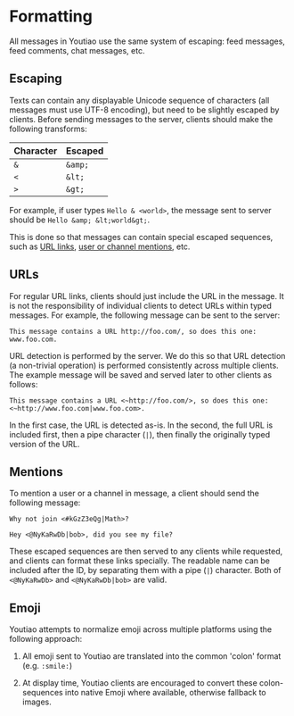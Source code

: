 # Formatting

All messages in Youtiao use the same system of escaping: feed messages, feed comments, chat messages, etc.

## Escaping

Texts can contain any displayable Unicode sequence of characters (all messages must use UTF-8 encoding), but need to be slightly escaped by clients. Before sending messages to the server, clients should make the following transforms:

| Character | Escaped |
| --------- | ------- |
| `&`       | `&amp;` |
| `<`       | `&lt;`  |
| `>`       | `&gt;`  |

For example, if user types `Hello & <world>`, the message sent to server should be `Hello &amp; &lt;world&gt;`.

This is done so that messages can contain special escaped sequences, such as [URL links](#urls), [user or channel mentions](#mentions), etc.

## URLs

For regular URL links, clients should just include the URL in the message. It is not the responsibility of individual clients to detect URLs within typed messages. For example, the following message can be sent to the server:

```
This message contains a URL http://foo.com/, so does this one: www.foo.com.
```

URL detection is performed by the server. We do this so that URL detection (a non-trivial operation) is performed consistently across multiple clients. The example message will be saved and served later to other clients as follows:

```
This message contains a URL <~http://foo.com/>, so does this one: <~http://www.foo.com|www.foo.com>.
```

In the first case, the URL is detected as-is. In the second, the full URL is included first, then a pipe character (`|`), then finally the originally typed version of the URL.

## Mentions

To mention a user or a channel in message, a client should send the following message:

```
Why not join <#kGzZ3eQg|Math>?

Hey <@NyKaRwDb|bob>, did you see my file?
```

These escaped sequences are then served to any clients while requested, and clients can format these links specially. The readable name can be included after the ID, by separating them with a pipe (`|`) character. Both of `<@NyKaRwDb>` and `<@NyKaRwDb|bob>` are valid.

## Emoji

Youtiao attempts to normalize emoji across multiple platforms using the following approach:

1. All emoji sent to Youtiao are translated into the common 'colon' format (e.g. `:smile:`)

2. At display time, Youtiao clients are encouraged to convert these colon-sequences into native Emoji where available, otherwise fallback to images.
